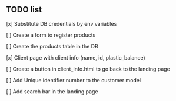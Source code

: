 ## TODO list
[x] Substitute DB credentials by env variables

[ ] Create a form to register products

[ ] Create the products table in the DB

[x] Client page with client info (name, id, plastic_balance)

[ ] Create a button in client_info.html to go back to the landing page

[ ] Add Unique identifier number to the customer model

[ ] Add search bar in the landing page